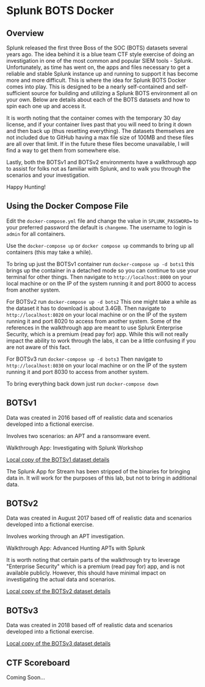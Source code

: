 # Splunk BOTS Docker

## Overview

Splunk released the first three Boss of the SOC (BOTS) datasets several years ago. The idea behind it is a blue team CTF style exercise of doing an investigation in one of the most common and popular SIEM tools - Splunk. Unfortunately, as time has went on, the apps and files necessary to get a reliable and stable Splunk instance up and running to support it has become more and more difficult. This is where the idea for Splunk BOTS Docker comes into play. This is designed to be a nearly self-contained and self-sufficient source for building and utilizing a Splunk BOTS environment all on your own. Below are details about each of the BOTS datasets and how to spin each one up and access it. 

It is worth noting that the container comes with the temporary 30 day license, and if your container lives past that you will need to bring it down and then back up (thus resetting everything). The datasets themselves are not included due to GitHub having a max file size of 100MB and these files are all over that limit. If in the future these files become unavailable, I will find a way to get them from somewhere else.

Lastly, both the BOTSv1 and BOTSv2 environments have a walkthrough app to assist for folks not as familiar with Splunk, and to walk you through the scenarios and your investigation.

Happy Hunting!

## Using the Docker Compose File

Edit the `docker-compose.yml` file and change the value in `SPLUNK_PASSWORD=` to your preferred password the default is `changeme`. The username to login is `admin` for all containers.

Use the `docker-compose up` or `docker compose up` commands to bring up all containers (this may take a while).

To bring up just the BOTSv1 container run `docker-compose up -d bots1` this brings up the container in a detached mode so you can continue to use your terminal for other things. Then navigate to `http://localhost:8000` on your local machine or on the IP of the system running it and port 8000 to access from another system.

For BOTSv2 run `docker-compose up -d bots2` This one might take a while as the dataset it has to download is about 3.4GB. Then navigate to `http://localhost:8020` on your local machine or on the IP of the system running it and port 8020 to access from another system. Some of the references in the walkthrough app are meant to use Splunk Enterprise Security, which is a premium (read pay for) app. While this will not really impact the ability to work through the labs, it can be a little confusing if you are not aware of this fact.

For BOTSv3 run `docker-compose up -d bots3` Then navigate to `http://localhost:8030` on your local machine or on the IP of the system running it and port 8030 to access from another system.

To bring everything back down just run `docker-compose down`

## BOTSv1

Data was created in 2016 based off of realistic data and scenarios developed into a fictional exercise.

Involves two scenarios: an APT and a ransomware event.

Walkthrough App: Investigating with Splunk Workshop

[Local copy of the BOTSv1 dataset details](docs/botsv1.md)

The Splunk App for Stream has been stripped of the binaries for bringing data in. It will work for the purposes of this lab, but not to bring in additional data.

## BOTSv2

Data was created in August 2017 based off of realistic data and scenarios developed into a fictional exercise.

Involves working through an APT investigation.

Walkthrough App: Advanced Hunting APTs with Splunk

It is worth noting that certain parts of the walkthrough try to leverage "Enterprise Security" which is a premium (read pay for) app, and is not available publicly. However, this should have minimal impact on investigating the actual data and scenarios.

[Local copy of the BOTSv2 dataset details](docs/botsv2.md)

## BOTSv3

Data was created in 2018 based off of realistic data and scenarios developed into a fictional exercise.

[Local copy of the BOTSv3 dataset details](docs/botsv3.md)

## CTF Scoreboard

Coming Soon...